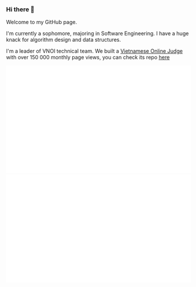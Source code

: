 ### Hi there 👋

Welcome to my GitHub page. 

I'm currently a sophomore, majoring in Software Engineering. I have a huge knack for algorithm design and data structures.

I'm a leader of VNOI technical team. We built a [Vietnamese Online Judge](http://oj.vnoi.info/) with over 150 000 monthly page views, you can check its repo [here](https://github.com/VNOI-Admin/OJ) 


<p align="center">
<img src="https://github.com/leduythuccs/github-stats/blob/master/generated/overview.svg">
<img src="https://github.com/leduythuccs/github-stats/blob/master/generated/languages.svg">
</p>

<!--
**leduythuccs/leduythuccs** is a ✨ _special_ ✨ repository because its `README.md` (this file) appears on your GitHub profile.

Here are some ideas to get you started:

- 🔭 I’m currently working on ...
- 🌱 I’m currently learning ...
- 👯 I’m looking to collaborate on ...
- 🤔 I’m looking for help with ...
- 💬 Ask me about ...
- 📫 How to reach me: ...
- 😄 Pronouns: ...
- ⚡ Fun fact: ...
-->
